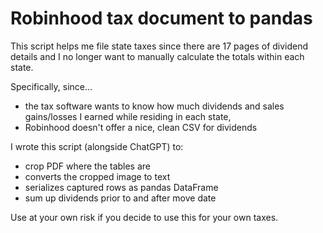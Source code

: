 # Robinhood tax document to pandas

This script helps me file state taxes since there are 17 pages of dividend details and I no longer want to manually calculate the totals within each state.

Specifically, since...

- the tax software wants to know how much dividends and sales gains/losses I earned while residing in each state,
- Robinhood doesn't offer a nice, clean CSV for dividends

I wrote this script (alongside ChatGPT) to:
- crop PDF where the tables are
- converts the cropped image to text
- serializes captured rows as pandas DataFrame
- sum up dividends prior to and after move date

Use at your own risk if you decide to use this for your own taxes.
